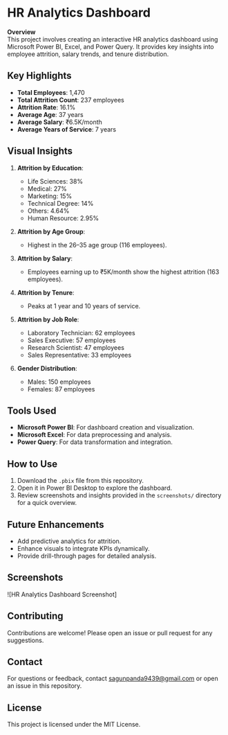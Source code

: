 # HR Analytics Dashboard

**Overview**  
This project involves creating an interactive HR analytics dashboard using Microsoft Power BI, Excel, and Power Query. It provides key insights into employee attrition, salary trends, and tenure distribution.

## **Key Highlights**
- **Total Employees**: 1,470  
- **Total Attrition Count**: 237 employees  
- **Attrition Rate**: 16.1%  
- **Average Age**: 37 years  
- **Average Salary**: ₹6.5K/month  
- **Average Years of Service**: 7 years  

## **Visual Insights**
1. **Attrition by Education**:
   - Life Sciences: 38%
   - Medical: 27%
   - Marketing: 15%
   - Technical Degree: 14%
   - Others: 4.64%
   - Human Resource: 2.95%

2. **Attrition by Age Group**:
   - Highest in the 26–35 age group (116 employees).

3. **Attrition by Salary**:
   - Employees earning up to ₹5K/month show the highest attrition (163 employees).

4. **Attrition by Tenure**:
   - Peaks at 1 year and 10 years of service.

5. **Attrition by Job Role**:
   - Laboratory Technician: 62 employees  
   - Sales Executive: 57 employees  
   - Research Scientist: 47 employees  
   - Sales Representative: 33 employees  

6. **Gender Distribution**:
   - Males: 150 employees  
   - Females: 87 employees  

## **Tools Used**
- **Microsoft Power BI**: For dashboard creation and visualization.  
- **Microsoft Excel**: For data preprocessing and analysis.  
- **Power Query**: For data transformation and integration.

## **How to Use**
1. Download the `.pbix` file from this repository.  
2. Open it in Power BI Desktop to explore the dashboard.  
3. Review screenshots and insights provided in the `screenshots/` directory for a quick overview.

## **Future Enhancements**
- Add predictive analytics for attrition.  
- Enhance visuals to integrate KPIs dynamically.  
- Provide drill-through pages for detailed analysis.

## **Screenshots**
![HR Analytics Dashboard Screenshot]

## **Contributing**
Contributions are welcome! Please open an issue or pull request for any suggestions.

## **Contact**
For questions or feedback, contact sagunpanda9439@gmail.com or open an issue in this repository.

## **License**
This project is licensed under the MIT License.


